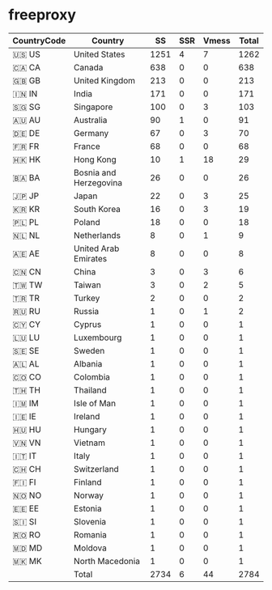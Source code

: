 # freeproxy

|CountryCode|Country|SS|SSR|Vmess|Total|
|  ----  | ----  |  ----  | ----  |  ----  | ----  |
|🇺🇸 US|United States|1251|4|7|1262|
|🇨🇦 CA|Canada|638|0|0|638|
|🇬🇧 GB|United Kingdom|213|0|0|213|
|🇮🇳 IN|India|171|0|0|171|
|🇸🇬 SG|Singapore|100|0|3|103|
|🇦🇺 AU|Australia|90|1|0|91|
|🇩🇪 DE|Germany|67|0|3|70|
|🇫🇷 FR|France|68|0|0|68|
|🇭🇰 HK|Hong Kong|10|1|18|29|
|🇧🇦 BA|Bosnia and Herzegovina|26|0|0|26|
|🇯🇵 JP|Japan|22|0|3|25|
|🇰🇷 KR|South Korea|16|0|3|19|
|🇵🇱 PL|Poland|18|0|0|18|
|🇳🇱 NL|Netherlands|8|0|1|9|
|🇦🇪 AE|United Arab Emirates|8|0|0|8|
|🇨🇳 CN|China|3|0|3|6|
|🇹🇼 TW|Taiwan|3|0|2|5|
|🇹🇷 TR|Turkey|2|0|0|2|
|🇷🇺 RU|Russia|1|0|1|2|
|🇨🇾 CY|Cyprus|1|0|0|1|
|🇱🇺 LU|Luxembourg|1|0|0|1|
|🇸🇪 SE|Sweden|1|0|0|1|
|🇦🇱 AL|Albania|1|0|0|1|
|🇨🇴 CO|Colombia|1|0|0|1|
|🇹🇭 TH|Thailand|1|0|0|1|
|🇮🇲 IM|Isle of Man|1|0|0|1|
|🇮🇪 IE|Ireland|1|0|0|1|
|🇭🇺 HU|Hungary|1|0|0|1|
|🇻🇳 VN|Vietnam|1|0|0|1|
|🇮🇹 IT|Italy|1|0|0|1|
|🇨🇭 CH|Switzerland|1|0|0|1|
|🇫🇮 FI|Finland|1|0|0|1|
|🇳🇴 NO|Norway|1|0|0|1|
|🇪🇪 EE|Estonia|1|0|0|1|
|🇸🇮 SI|Slovenia|1|0|0|1|
|🇷🇴 RO|Romania|1|0|0|1|
|🇲🇩 MD|Moldova|1|0|0|1|
|🇲🇰 MK|North Macedonia|1|0|0|1|
||Total|2734|6|44|2784|
